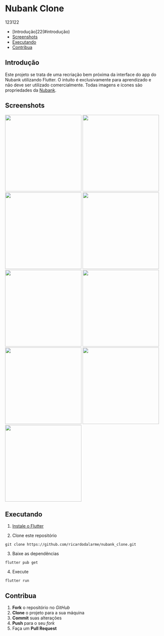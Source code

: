 # Nubank Clone
123122
* [Introdução]22(#introdução)
* [Screenshots](#screenshots)
* [Executando](#executando)
* [Contribua](#contribua)

## Introdução

Este projeto se trata de uma recriação bem próxima da interface do app do Nubank utilizando Flutter. O intuito é exclusivamente para aprendizado e não deve ser utilizado comercialmente. Todas imagens e ícones são propriedades da [Nubank](https://github.com/nubank).

## Screenshots

<p float="left">
  <img src="/screenshots/home.jpg" width="250" />
  <img src="/screenshots/account.jpg" width="250" /> 
  <img src="/screenshots/loan.jpg" width="250" /> 
  <img src="/screenshots/easyinvest.jpg" width="250" /> 
  <img src="/screenshots/pix.jpg" width="250" /> 
  <img src="/screenshots/payment.jpg" width="250" />
  <img src="/screenshots/refer.jpg" width="250" />
  <img src="/screenshots/deposit.jpg" width="250" /> 
  <img src="/screenshots/block.jpg" width="250" />
</p>

## Executando

1. [Instale o Flutter](https://flutter.dev/docs/get-started/install)

2. Clone este repositório

```
git clone https://github.com/ricardodalarme/nubank_clone.git
```

3. Baixe as dependências

```
flutter pub get
```

4. Execute

```
flutter run
```

## Contribua

1. **Fork** o repositório no *GitHub*
2. **Clone** o projeto para a sua máquina
3. **Commit** suas alterações 
4. **Push** para o seu *fork*
5. Faça um **Pull Request**
